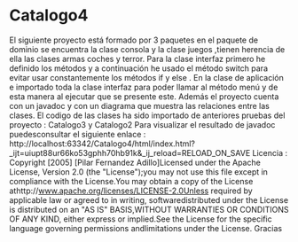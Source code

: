 # Catalogo4
El siguiente proyecto está formado por 3 paquetes en el paquete de dominio se encuentra la clase consola y la clase juegos ,tienen herencia de ella las clases armas coches y terror. Para la clase interfaz primero he definido los métodos y a continuación he usado el método switch para evitar usar constantemente los métodos if y else . En la clase de aplicación e importado toda la clase interfaz para poder llamar al método menú y de esta manera al ejecutar que se presente este. Además el proyecto cuenta con un javadoc y con un diagrama que muestra las relaciones entre las clases.
El codigo de las clases ha sido importado de anteriores pruebas del proyecto : Catalogo3 y Catalogo2
Para visualizar el resultado de javadoc puedesconsultar el siguiente enlace : http://localhost:63342/Catalogo4/html/index.html?_ijt=uiupt88ur66ko53gphh70hb91k&_ij_reload=RELOAD_ON_SAVE
Licencia : Copyright [2005] [Pilar Fernandez Adillo]Licensed under the Apache License, Version 2.0 (the "License");you may not use this file except in compliance with the License.You may obtain a copy of the License athttp://www.apache.org/licenses/LICENSE-2.0Unless required by applicable law or agreed to in writing, softwaredistributed under the License is distributed on an "AS IS" BASIS,WITHOUT WARRANTIES OR CONDITIONS OF ANY KIND, either express or implied.See the License for the specific language governing permissions andlimitations under the License.
Gracias
